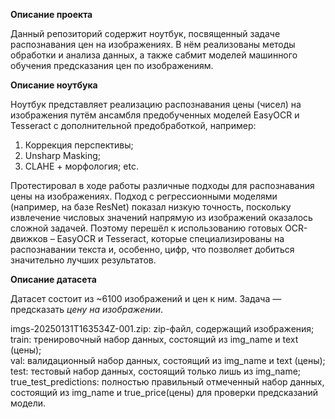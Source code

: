 **Описание проекта**

Данный репозиторий содержит ноутбук, посвященный задаче распознавания цен на изображениях. В нём реализованы методы обработки и анализа данных, а также сабмит моделей машинного обучения предсказания цен по изображениям.


**Описание ноутбука**

Ноутбук представляет реализацию распознавания цены (чисел) на изображения путём ансамбля предобученных моделей EasyOCR и Tesseract с дополнительной предобработкой, например:
1. Коррекция перспективы;
2. Unsharp Masking;
3. CLAHE + морфология;
etc.

Протестировал в ходе работы различные подходы для распознавания цены на изображениях. Подход с регрессионными моделями (например, на базе ResNet) показал низкую точность, поскольку извлечение числовых значений напрямую из изображений оказалось сложной задачей. 
Поэтому перешёл к использованию готовых OCR-движков – EasyOCR и Tesseract, которые специализированы на распознавании текста и, особенно, цифр, что позволяет добиться значительно лучших результатов.


**Описание датасета**

Датасет состоит из ~6100 изображений и цен к ним. Задача — предсказать *цену на изображении*.

imgs-20250131T163534Z-001.zip: zip-файл, содержащий изображения;
train: тренировочный набор данных, состоящий из img_name и text (цены);  
val: валидационный набор данных, состоящий из img_name и text (цены);  
test: тестовый набор данных, состоящий только лишь из img_name;  
true_test_predictions:  полностью правильный отмеченный набор данных, состоящий из img_name и true_price(цены) для проверки предсказаний модели.
